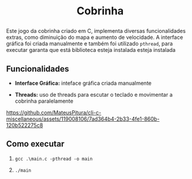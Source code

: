 <h1 align="center"> 
  <p>Cobrinha</p> 
</h1> 

Este jogo da cobrinha criado em C, implementa diversas funcionalidades extras, como diminuição do mapa e aumento de velocidade. A interface
gráfica foi criada manualmente e também foi utilizado `pthread`, para executar garanta que está biblioteca esteja instalada esteja instalada

## Funcionalidades 

- **Interface Gráfica:** inteface gráfica criada manualmente 

- **Threads:** uso de threads para escutar o teclado e movimentar a cobrinha paralelamente

https://github.com/MateusPitura/cli-c-miscellaneous/assets/119008106/7ad364b4-2b33-4fe1-860b-120b522275c8

## Como executar 

1. `gcc .\main.c -pthread -o main`  

2. `./main`
